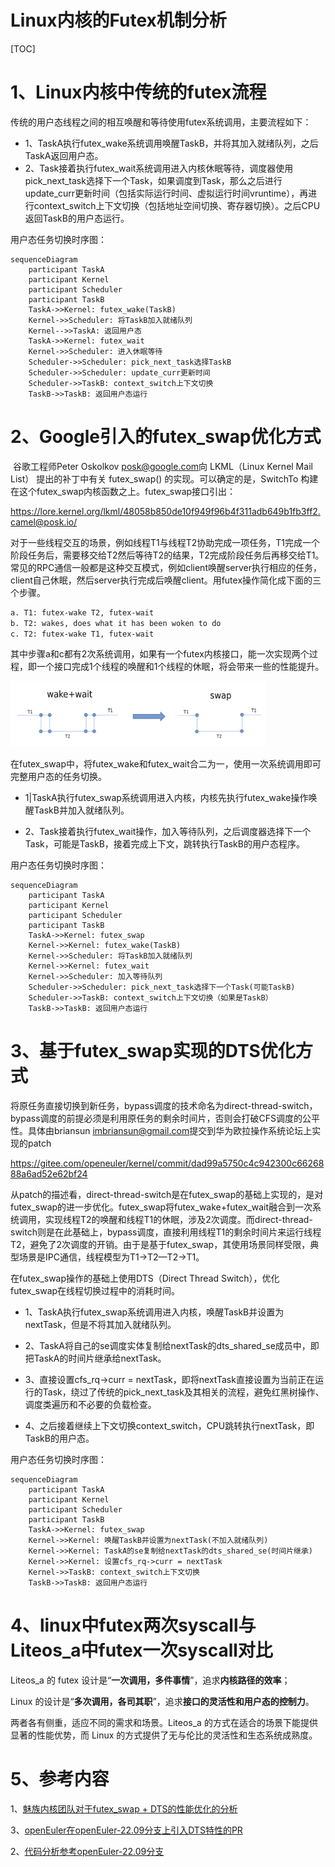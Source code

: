 # Linux内核的Futex机制分析

[TOC]

# 1、Linux内核中传统的futex流程

传统的用户态线程之间的相互唤醒和等待使用futex系统调用，主要流程如下：

* 1、TaskA执行futex_wake系统调用唤醒TaskB，并将其加入就绪队列，之后TaskA返回用户态。
* 2、Task接着执行futex_wait系统调用进入内核休眠等待，调度器使用pick_next_task选择下一个Task，如果调度到Task，那么之后进行update_curr更新时间（包括实际运行时间、虚拟运行时间vruntime），再进行context_switch上下文切换（包括地址空间切换、寄存器切换）。之后CPU返回TaskB的用户态运行。

用户态任务切换时序图：

```mermaid
sequenceDiagram
    participant TaskA
    participant Kernel
    participant Scheduler
    participant TaskB
    TaskA->>Kernel: futex_wake(TaskB)
    Kernel->>Scheduler: 将TaskB加入就绪队列
    Kernel-->>TaskA: 返回用户态
    TaskA->>Kernel: futex_wait
    Kernel->>Scheduler: 进入休眠等待
    Scheduler->>Scheduler: pick_next_task选择TaskB
    Scheduler->>Scheduler: update_curr更新时间
    Scheduler->>TaskB: context_switch上下文切换
    TaskB->>TaskB: 返回用户态运行
```



# 2、Google引入的futex_swap优化方式

​	谷歌工程师Peter Oskolkov [posk@google.com](mailto:posk@google.com)向 LKML（Linux Kernel Mail List） 提出的补丁中有关 futex_swap() 的实现。可以确定的是，SwitchTo 构建在这个futex_swap内核函数之上。futex_swap接口引出：

https://lore.kernel.org/lkml/48058b850de10f949f96b4f311adb649b1fb3ff2.camel@posk.io/

​	对于一些线程交互的场景，例如线程T1与线程T2协助完成一项任务，T1完成一个阶段任务后，需要移交给T2然后等待T2的结果，T2完成阶段任务后再移交给T1。常见的RPC通信一般都是这种交互模式，例如client唤醒server执行相应的任务，client自己休眠，然后server执行完成后唤醒client。用futex操作简化成下面的三个步骤。
```bash
a. T1: futex-wake T2, futex-wait
b. T2: wakes, does what it has been woken to do
c. T2: futex-wake T1, futex-wait
```

其中步骤a和c都有2次系统调用，如果有一个futex内核接口，能一次实现两个过程，即一个接口完成1个线程的唤醒和1个线程的休眠，将会带来一些的性能提升。

<img src="./assets/image-20250813143345849.png" alt="image-20250813143345849" style="zoom:40%;" />

在futex_swap中，将futex_wake和futex_wait合二为一，使用一次系统调用即可完整用户态的任务切换。

* 1|TaskA执行futex_swap系统调用进入内核，内核先执行futex_wake操作唤醒TaskB并加入就绪队列。

* 2、Task接着执行futex_wait操作，加入等待队列，之后调度器选择下一个Task，可能是TaskB，接着完成上下文，跳转执行TaskB的用户态程序。

用户态任务切换时序图：

```mermaid
sequenceDiagram
    participant TaskA
    participant Kernel
    participant Scheduler
    participant TaskB
    TaskA->>Kernel: futex_swap
    Kernel->>Kernel: futex_wake(TaskB)
    Kernel->>Scheduler: 将TaskB加入就绪队列
    Kernel->>Kernel: futex_wait
    Kernel->>Scheduler: 加入等待队列
    Scheduler->>Scheduler: pick_next_task选择下一个Task(可能TaskB)
    Scheduler->>TaskB: context_switch上下文切换（如果是TaskB）
    TaskB->>TaskB: 返回用户态运行
```



# 3、基于futex_swap实现的DTS优化方式

​	将原任务直接切换到新任务，bypass调度的技术命名为direct-thread-switch，bypass调度的前提必须是利用原任务的剩余时间片，否则会打破CFS调度的公平性。具体由briansun [imbriansun@gmail.com](mailto:imbriansun@gmail.com)提交到华为欧拉操作系统论坛上实现的patch

https://gitee.com/openeuler/kernel/commit/dad99a5750c4c942300c6626888a6ad52e62bf24

​	从patch的描述看，direct-thread-switch是在futex_swap的基础上实现的，是对futex_swap的进一步优化。futex_swap将futex_wake+futex_wait融合到一次系统调用，实现线程T2的唤醒和线程T1的休眠，涉及2次调度。而direct-thread-switch则是在此基础上，bypass调度，直接利用线程T1的剩余时间片来运行线程T2，避免了2次调度的开销。由于是基于futex_swap，其使用场景同样受限，典型场景是IPC通信，线程模型为T1->T2—T2->T1。

在futex_swap操作的基础上使用DTS（Direct Thread Switch），优化futex_swap在线程切换过程中的消耗时间。

* 1、TaskA执行futex_swap系统调用进入内核，唤醒TaskB并设置为nextTask，但是不将其加入就绪队列。

* 2、TaskA将自己的se调度实体复制给nextTask的dts_shared_se成员中，即把TaskA的时间片继承给nextTask。

* 3、直接设置cfs_rq->curr = nextTask，即将nextTask直接设置为当前正在运行的Task，绕过了传统的pick_next_task及其相关的流程，避免红黑树操作、调度类遍历和不必要的负载检查。

* 4、之后接着继续上下文切换context_switch，CPU跳转执行nextTask，即TaskB的用户态。

用户态任务切换时序图：

```mermaid
sequenceDiagram
    participant TaskA
    participant Kernel
    participant Scheduler
    participant TaskB
    TaskA->>Kernel: futex_swap
    Kernel->>Kernel: 唤醒TaskB并设置为nextTask(不加入就绪队列)
    Kernel->>Kernel: TaskA的se复制给nextTask的dts_shared_se(时间片继承)
    Kernel->>Kernel: 设置cfs_rq->curr = nextTask
    Kernel->>TaskB: context_switch上下文切换
    TaskB->>TaskB: 返回用户态运行
```



# 4、linux中futex两次syscall与Liteos_a中futex一次syscall对比

Liteos_a 的 futex 设计是“**一次调用，多件事情**”，追求**内核路径的效率**；

Linux 的设计是“**多次调用，各司其职**”，追求**接口的灵活性和用户态的控制力**。

两者各有侧重，适应不同的需求和场景。Liteos_a 的方式在适合的场景下能提供显著的性能优势，而 Linux 的方式提供了无与伦比的灵活性和生态系统成熟度。



# 5、参考内容

1、[魅族内核团队对于futex_swap + DTS的性能优化的分析](https://kernel.meizu.com/2024/03/15/Futex%E6%9C%BA%E5%88%B6%E7%9A%84%E5%86%85%E6%A0%B8%E4%BC%98%E5%8C%96/)

3、[openEuler在openEuler-22.09分支上引入DTS特性的PR](https://gitee.com/openeuler/kernel/commit/dad99a5750c4c942300c6626888a6ad52e62bf24)

2、[代码分析参考openEuler-22.09分支](https://gitee.com/openeuler/kernel/tree/openEuler-22.09/)



